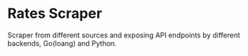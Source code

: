 # Rates Scraper 
Scraper from different sources and exposing API endpoints by different backends, Go(loang) and Python.
